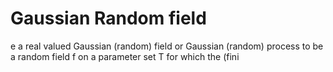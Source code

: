 Gaussian Random field
=============================

e a real valued Gaussian (random) field or Gaussian (random) process to be a random field f on a parameter set T for which the (fini
